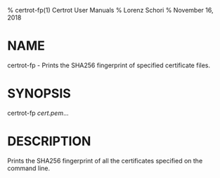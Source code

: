 % certrot-fp(1) Certrot User Manuals
% Lorenz Schori
% November 16, 2018

# NAME

certrot-fp - Prints the SHA256 fingerprint of specified certificate files.

# SYNOPSIS

certrot-fp *cert.pem*...

# DESCRIPTION

Prints the SHA256 fingerprint of all the certificates specified on the command
line.
